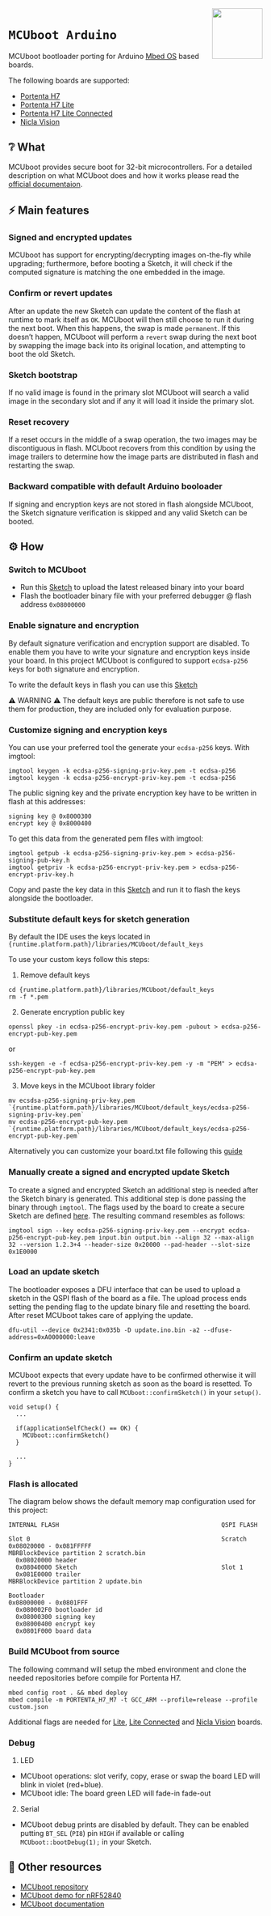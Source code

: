 <img src="https://content.arduino.cc/website/Arduino_logo_teal.svg" height="100" align="right" />

`MCUboot Arduino`
=================
MCUboot bootloader porting for Arduino [Mbed OS](https://os.mbed.com/docs/mbed-os/latest/introduction/index.html) based boards.

The following boards are supported:
 * [Portenta H7](https://store.arduino.cc/products/portenta-h7)
 * [Portenta H7 Lite](https://store.arduino.cc/products/portenta-h7-lite)
 * [Portenta H7 Lite Connected](https://store.arduino.cc/products/portenta-h7-lite)
 * [Nicla Vision](https://store.arduino.cc/products/nicla-vision)

## :grey_question: What
MCUboot provides secure boot for 32-bit microcontrollers. For a detailed description on what MCUboot does and how it works please read the [official documentaion](https://docs.mcuboot.com/).

## :zap: Main features
### Signed and encrypted updates
MCUboot has support for encrypting/decrypting images on-the-fly while upgrading; furthermore, before booting a Sketch, it will check if the computed signature is matching the one embedded in the image.
 
### Confirm or revert updates
After an update the new Sketch can update the content of the flash at runtime to mark itself as `OK`. MCUboot will then still choose to run it during the next boot. When this happens, the swap is made `permanent`. If this doesn’t happen, MCUboot will perform a `revert` swap during the next boot by swapping the image back into its original location, and attempting to boot the old Sketch.

### Sketch bootstrap
If no valid image is found in the primary slot MCUboot will search a valid image in the secondary slot and if any it will load it inside the primary slot.

### Reset recovery
If a reset occurs in the middle of a swap operation, the two images may be discontiguous in flash. MCUboot recovers from this condition by using the image trailers to determine how the image parts are distributed in flash and restarting the swap.

### Backward compatible with default Arduino booloader
If signing and encryption keys are not stored in flash alongside MCUboot, the Sketch signature verification is skipped and any valid Sketch can be booted.

## :gear: How
### Switch to MCUboot
* Run this [Sketch](https://github.com/arduino/ArduinoCore-mbed/blob/master/libraries/STM32H747_System/examples/STM32H747_manageBootloader/STM32H747_manageBootloader.ino) to upload the latest released binary into your board
* Flash the bootloader binary file with your preferred debugger @ flash address `0x08000000`

### Enable signature and encryption
By default signature verification and encryption support are disabled. To enable them you have to write your signature and encryption keys inside your board.
In this project MCUboot is configured to support `ecdsa-p256` keys for both signature and encryption.

To write the default keys in flash you can use this [Sketch](https://github.com/arduino/ArduinoCore-mbed/blob/main/libraries/MCUboot/examples/enableSecurity/enableSecurity.ino)

:warning: WARNING :warning: The default keys are public therefore is not safe to use them for production, they are included only for evaluation purpose.

### Customize signing and encryption keys
You can use your preferred tool the generate your `ecdsa-p256` keys. With imgtool:
```
imgtool keygen -k ecdsa-p256-signing-priv-key.pem -t ecdsa-p256
imgtool keygen -k ecdsa-p256-encrypt-priv-key.pem -t ecdsa-p256
```
The public signing key and the private encryption key have to be written in flash at this addresses:
```
signing key @ 0x8000300
encrypt key @ 0x8000400
```
To get this data from the generated pem files with imgtool:
```
imgtool getpub -k ecdsa-p256-signing-priv-key.pem > ecdsa-p256-signing-pub-key.h
imgtool getpriv -k ecdsa-p256-encrypt-priv-key.pem > ecdsa-p256-encrypt-priv-key.h
```
Copy and paste the key data in this [Sketch](https://github.com/arduino/ArduinoCore-mbed/blob/master/libraries/STM32H747_System/examples/STM32H747_manageBootloader/STM32H747_manageBootloader.ino) and run it to flash the keys alongside the bootloader.

### Substitute default keys for sketch generation
By default the IDE uses the keys located in `{runtime.platform.path}/libraries/MCUboot/default_keys` 

To use your custom keys follow this steps:
1. Remove default keys
```
cd {runtime.platform.path}/libraries/MCUboot/default_keys
rm -f *.pem
```
2. Generate encryption public key
```
openssl pkey -in ecdsa-p256-encrypt-priv-key.pem -pubout > ecdsa-p256-encrypt-pub-key.pem
```
or
```
ssh-keygen -e -f ecdsa-p256-encrypt-priv-key.pem -y -m "PEM" > ecdsa-p256-encrypt-pub-key.pem
```
3. Move keys in the MCUboot library folder
```
mv ecsdsa-p256-signing-priv-key.pem `{runtime.platform.path}/libraries/MCUboot/default_keys/ecdsa-p256-signing-priv-key.pem`
mv ecdsa-p256-encrypt-pub-key.pem `{runtime.platform.path}/libraries/MCUboot/default_keys/ecdsa-p256-encrypt-pub-key.pem`
```
Alternatively you can customize your board.txt file following this [guide](https://arduino.github.io/arduino-cli/0.31/guides/secure-boot/)

### Manually create a signed and encrypted update Sketch
To create a signed and encrypted Sketch an additional step is needed after the Sketch binary is generated. This additional step is done passing the binary through `imgtool`. The flags used by the board to create a secure Sketch are defined [here](https://github.com/arduino/ArduinoCore-mbed/blob/fa628e35011a92fb7e54fa6bfd9a69be33173bf8/boards.txt#L79-L86). The resulting command resembles as follows:
```
imgtool sign --key ecdsa-p256-signing-priv-key.pem --encrypt ecdsa-p256-encrypt-pub-key.pem input.bin output.bin --align 32 --max-align 32 --version 1.2.3+4 --header-size 0x20000 --pad-header --slot-size 0x1E0000
```

### Load an update sketch
The bootloader exposes a DFU interface that can be used to upload a sketch in the QSPI flash of the board as a file. The upload process ends setting the pending flag to the update binary file and resetting the board. After reset MCUboot takes care of applying the update.
```
dfu-util --device 0x2341:0x035b -D update.ino.bin -a2 --dfuse-address=0xA0000000:leave
```

### Confirm an update sketch
MCUboot expects that every update have to be confirmed otherwise it will revert to the previous running sketch as soon as the board is resetted. To confirm a sketch you have to call `MCUboot::confirmSketch()` in your `setup()`.
```
void setup() {
  ...
  
  if(applicationSelfCheck() == OK) {
    MCUboot::confirmSketch()
  }
  
  ...
}
```

### Flash is allocated
The diagram below shows the default memory map configuration used for this project:

```
INTERNAL FLASH                                             QSPI FLASH

Slot 0                                                     Scratch
0x08020000 - 0x081FFFFF                                    MBRBlockDevice partition 2 scratch.bin
  0x08020000 header
  0x08040000 Sketch                                        Slot 1
  0x081E0000 trailer                                       MBRBlockDevice partition 2 update.bin

Bootloader                
0x08000000 - 0x0801FFF    
  0x080002F0 bootloader id
  0x08000300 signing key  
  0x08000400 encrypt key  
  0x0801F000 board data
```

### Build MCUboot from source
The following command will setup the mbed environment and clone the needed repositories before compile for Portenta H7.

```
mbed config root . && mbed deploy
mbed compile -m PORTENTA_H7_M7 -t GCC_ARM --profile=release --profile custom.json
```
Additional flags are needed for [Lite](generate_rel.sh#L24), [Lite Connected](generate_rel.sh#L35) and [Nicla Vision](generate_rel.sh#L46) boards.

### Debug

1.  LED
 - MCUboot operations: slot verify, copy, erase or swap the board LED will blink in violet (red+blue).
 - MCUboot idle: The board green LED will fade-in fade-out

2. Serial
 - MCUboot debug prints are disabled by default. They can be enabled putting `BT_SEL` (`PI8`) pin `HIGH` if available or calling `MCUboot::bootDebug(1);` in your Sketch.

## :mag_right: Other resources

* [MCUboot repository](https://github.com/mcu-tools/mcuboot)
* [MCUboot demo for nRF52840](https://github.com/AGlass0fMilk/mbed-mcuboot-demo)
* [MCUboot documentation](https://docs.mcuboot.com/)
